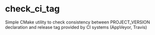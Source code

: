 # check_ci_tag
Simple CMake utility to check consistency between PROJECT_VERSION declaration and release tag provided by CI systems (AppVeyor, Travis)
